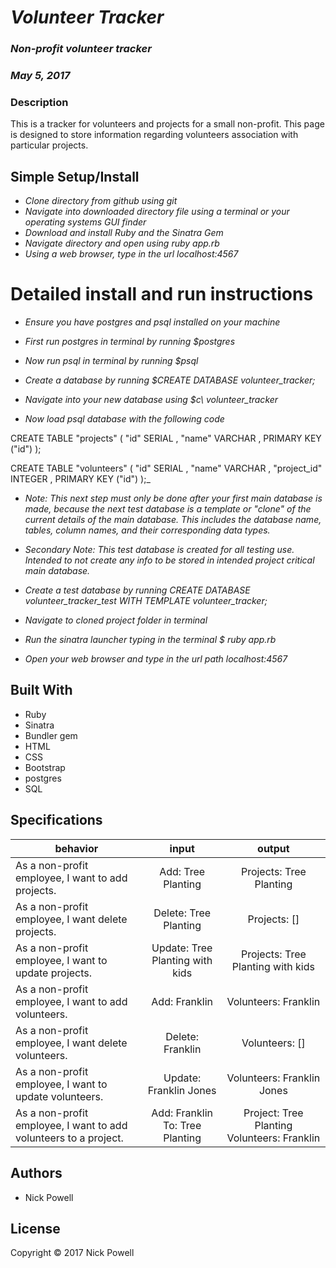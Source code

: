 # _Volunteer Tracker_

### _Non-profit volunteer tracker_
### _May 5, 2017_


### Description

This is a tracker for volunteers and projects for a small non-profit. This page is designed to store information regarding volunteers association with particular projects.

## Simple Setup/Install

* _Clone directory from github using git_
* _Navigate into downloaded directory file using a terminal or your operating systems GUI finder_
* _Download and install Ruby and the Sinatra Gem_
* _Navigate directory and open using ruby app.rb_
* _Using a web browser, type in the url localhost:4567_

# Detailed install and run instructions

* _Ensure you have postgres and psql installed on your machine_

* _First run postgres in terminal by running $postgres_

* _Now run psql in terminal by running $psql_

* _Create a database by running $CREATE DATABASE volunteer_tracker;_

* _Navigate into your new database using $c\ volunteer_tracker_

* _Now load psql database with the following code_


CREATE TABLE "projects" (
"id"  SERIAL ,
"name" VARCHAR ,
PRIMARY KEY ("id")
);

CREATE TABLE "volunteers" (
"id"  SERIAL ,
"name" VARCHAR ,
"project_id" INTEGER ,
PRIMARY KEY ("id")
);_

* _Note: This next step must only be done after your first main database is made, because the next test database is a template or "clone" of the current details of the main database. This includes the database name, tables, column names, and their corresponding data types._

* _Secondary Note: This test database is created for all testing use. Intended to not create any info to be stored in intended project critical main database._

* _Create a test database by running CREATE DATABASE volunteer_tracker_test WITH TEMPLATE volunteer_tracker;_

* _Navigate to cloned project folder in terminal_

* _Run the sinatra launcher typing in the terminal $ ruby app.rb_

* _Open your web browser and type in the url path localhost:4567_


## Built With

* Ruby
* Sinatra
* Bundler gem
* HTML
* CSS
* Bootstrap
* postgres
* SQL



## Specifications

| behavior |  input   |  output  |
|----------|:--------:|:--------:|
|As a non-profit employee, I want to add projects.|Add: Tree Planting|Projects: Tree Planting|
|As a non-profit employee, I want delete projects.|Delete: Tree Planting|Projects: []|
|As a non-profit employee, I want to update projects.|Update: Tree Planting with kids|Projects: Tree Planting with kids|
|As a non-profit employee, I want to add volunteers.|Add: Franklin|Volunteers: Franklin|
|As a non-profit employee, I want delete volunteers.|Delete: Franklin|Volunteers: []|
|As a non-profit employee, I want to update volunteers.|Update: Franklin Jones|Volunteers: Franklin Jones|
|As a non-profit employee, I want to add volunteers to a project.|Add: Franklin To: Tree Planting| Project: Tree Planting Volunteers: Franklin|
## Authors

* Nick Powell

## License

Copyright © 2017 Nick Powell
